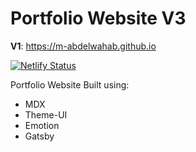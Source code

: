 # Portfolio Website V3

**V1**: https://m-abdelwahab.github.io


[![Netlify Status](https://api.netlify.com/api/v1/badges/ed9ecfd9-54ca-4d96-be98-7c197f5e26a7/deploy-status)](https://app.netlify.com/sites/mahmoudabdelwahab-dev/deploys)

Portfolio Website Built using:

- MDX 
- Theme-UI
- Emotion
- Gatsby
